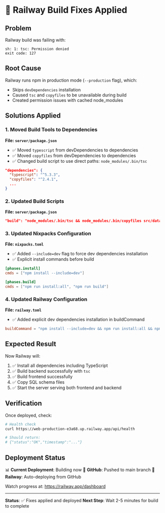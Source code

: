 # 🔧 Railway Build Fixes Applied

## Problem
Railway build was failing with:
```
sh: 1: tsc: Permission denied
exit code: 127
```

## Root Cause
Railway runs npm in production mode (`--production` flag), which:
- Skips `devDependencies` installation
- Caused `tsc` and `copyfiles` to be unavailable during build
- Created permission issues with cached node_modules

## Solutions Applied

### 1. Moved Build Tools to Dependencies
**File: `server/package.json`**
- ✅ Moved `typescript` from devDependencies to dependencies
- ✅ Moved `copyfiles` from devDependencies to dependencies
- ✅ Changed build script to use direct paths: `node_modules/.bin/tsc`

```json
"dependencies": {
  "typescript": "^5.3.3",
  "copyfiles": "^2.4.1",
  ...
}
```

### 2. Updated Build Scripts
**File: `server/package.json`**
```json
"build": "node_modules/.bin/tsc && node_modules/.bin/copyfiles src/database/*.sql dist/database/ --flat"
```

### 3. Updated Nixpacks Configuration
**File: `nixpacks.toml`**
- ✅ Added `--include=dev` flag to force dev dependencies installation
- ✅ Explicit install commands before build

```toml
[phases.install]
cmds = ["npm install --include=dev"]

[phases.build]
cmds = ["npm run install:all", "npm run build"]
```

### 4. Updated Railway Configuration
**File: `railway.toml`**
- ✅ Added explicit dev dependencies installation in buildCommand

```toml
buildCommand = "npm install --include=dev && npm run install:all && npm run build"
```

## Expected Result

Now Railway will:
1. ✅ Install all dependencies including TypeScript
2. ✅ Build backend successfully with `tsc`
3. ✅ Build frontend successfully
4. ✅ Copy SQL schema files
5. ✅ Start the server serving both frontend and backend

## Verification

Once deployed, check:
```bash
# Health check
curl https://web-production-e3a68.up.railway.app/api/health

# Should return:
# {"status":"OK","timestamp":"..."}
```

## Deployment Status

📊 **Current Deployment**: Building now
🔗 **GitHub**: Pushed to main branch
🚀 **Railway**: Auto-deploying from GitHub

Watch progress at: https://railway.app/dashboard

---

**Status**: ✅ Fixes applied and deployed
**Next Step**: Wait 2-5 minutes for build to complete

